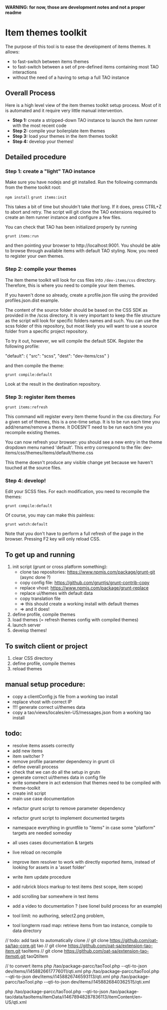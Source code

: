 **WARNING: for now, those are development notes and not a proper readme**

# Item themes toolkit
 
The purpose of this tool is to ease the development of items themes. It allows:

- to fast-switch between items themes
- to fast-switch between a set of pre-defined items containing most TAO interactions
- without the need of a having to setup a full TAO instance

## Overall Process

Here is a high level view of the item themes toolkit setup process. Most of it is automated and it require very little manual intervention.

- **Step 1:** create a stripped-down TAO instance to launch the item runner with the most recent code
- **Step 2:** compile your boilerplate item themes  
- **Step 3:** load your themes in the item themes toolkit
- **Step 4:** develop your themes!

## Detailed procedure

### Step 1: create a "light" TAO instance
 
Make sure you have nodejs and git installed. Run the following commands from the theme toolkit root:

`npm install`
`grunt items:init`

This takes a bit of time but shouldn't take *that* long. If it does, press CTRL+Z to abort and retry.
The script will git clone the TAO extensions required to create an item runner instance and configure a few files.
 
You can check that TAO has been initialized properly by running

`grunt items:run`

and then pointing your browser to http://localhost:9001.
You should be able to browse through available items with default TAO styling. Now, you need to register your own themes.

### Step 2: compile your themes

The item theme toolkit will look for css files into `/dev-items/css` directory. Therefore, this is where you need to compile your item themes.

If you haven't done so already, create a profile.json file using the provided profiles.json.dist example. 

The content of the source folder should be based on the CSS SDK as provided in the /scss directory. It is very important to keep the file structure as the script will look for specific folders names and such. You can use the scss folder of this repository, but most likely you will want to use a source folder from a specific project repository. 

To try it out, however, we will compile the default SDK. Register the following profile:

"default": {
    "src": "scss",
    "dest": "dev-items/css"
}

and then compile the theme:

`grunt compile:default`

Look at the result in the destination repository.

### Step 3: register item themes

`grunt items:refresh`

This command will register every item theme found in the css directory. For a given set of themes, this is a one-time setup. It is to be run each time you add/rename/remove a theme. It DOESN'T need to be run each time you recompile existing themes. 

You can now refresh your browser: you should see a new entry in the theme dropdown menu named 'default'. This entry correspond to the file:
dev-items/css/themes/items/default/theme.css

This theme doesn't produce any visible change yet because we haven't touched at the source files.


### Step 4: develop!

Edit your SCSS files. For each modification, you need to recompile the themes:

`grunt compile:default`

Of course, you may can make this painless:

`grunt watch:default`

Note that you don't have to perform a full refresh of the page in the browser. Pressing F2 key will only reload CSS.

## To get up and running

1. init script (grunt or cross platform something): 
    + clone tao repositories: https://www.npmjs.com/package/grunt-git (async done ?)
    + copy config file: https://github.com/gruntjs/grunt-contrib-copy
    + replace vhost: https://www.npmjs.com/package/grunt-replace
    + replace ui/themes with default data
    + copy translation file
    + => this should create a working install with default themes
    + => and it does!
2. define profile, compile themes
3. load themes (= refresh themes config with compiled themes)
4. launch server
5. develop themes!

## To switch client or project

1. clear CSS directory
2. define profile, compile themes
3. reload themes

manual setup procedure:
-----------------------
- copy a clientConfig js file from a working tao install
- replace vhost with correct IP
- !!!! generate correct ui/themes data 
- copy a tao/views/locales/en-US/messages.json from a working tao install

todo:
-----
+ resolve items assets correctly
+ add new items
+ item switcher ?
+ remove profile parameter dependency in grunt cli
+ define overall process
+ check that we can do all the setup in grutn
+ generate correct ui/themes data in config file
+ write somewhere in act extension that themes need to be compiled with theme-toolkit
+ create init script
+ main use case documentation

* refactor grunt script to remove parameter dependency 
- refactor grunt script to implement documented targets 
 
- namespace everything in gruntfile to "items" in case some "platform" targets are needed someday 
- all uses cases documentation & targets
- live reload on recompile
- improve item resolver to work with directly exported items, instead of looking for assets in a 'asset folder'
- write item update procedure
- add rubrick blocs markup to test items (test scope, item scope)
- add scrolling bar somewhere in test items
- add a video to documentation ? (see lionel build process for an example)

- tool limit: no authoring, select2.png problem,  

- tool longterm road map: retrieve items from tao instance, compile to data directory


// todo: add task to automatically clone
// git clone https://github.com/oat-sa/tao-core.git tao
// git clone https://github.com/oat-sa/extension-tao-item.git taoItems
// git clone https://github.com/oat-sa/extension-tao-itemqti.git taoQtiItem

// to convert items
php /tao/package-parcc/taoTool.php --qti-to-json dev/items/i1458826617776011/qti.xml
php /tao/package-parcc/taoTool.php --qti-to-json dev/items/i1458826746593113/qti.xml
php /tao/package-parcc/taoTool.php --qti-to-json dev/items/i1458826840362515/qti.xml

php /tao/package-parcc/taoTool.php --qti-to-json /tao/package-tao/data/taoItems/itemData/i14678948287836113/itemContent/en-US/qti.xml